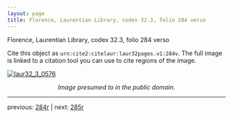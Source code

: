 ```yaml
---
layout: page
title: Florence, Laurentian Library, codex 32.3, folio 284 verso
---
```


Florence, Laurentian Library, codex 32.3, folio 284 verso

Cite this object as `urn:cite2:citelaur:laur32pages.v1:284v`.  The full image is linked to a citation tool you can use to cite regions of the image.

[![laur32_3_0576](http://www.homermultitext.org/iipsrv?IIIF=/project/homer/pyramidal/deepzoom/citelaur/laur32imgs/v1/laur32_3_0576.tif/full/800,/0/default.jpg)](http://www.homermultitext.org/ict2/?urn=urn:cite2:citelaur:laur32imgs.v1:laur32_3_0576) 

<p style="text-align: center; font-style: italic;">Image presumed to in the public domain.</p>

---

previous: [284r](../284r/) | next: [285r](../285r/)